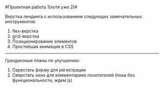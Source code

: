 #Проектная работа 1(хотя уже 2)#


Верстка лендинга с использованием следующих замечательных инструментов:

1. flex-верстка
2. grid-верстка
3. Позиционирование элементов
4. Простейшая анимация в CSS


___________________________

Грандиозные планы по улучшению:

1. Сврестать форму для регистрации 
2. Сверстать окно для комментариев посетителей (пока без функциональности, ждем js)

